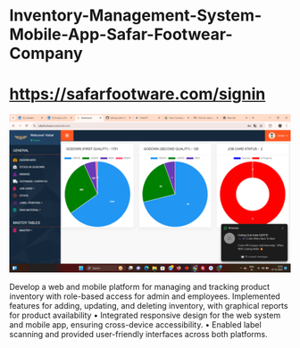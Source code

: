 # Inventory-Management-System-Mobile-App-Safar-Footwear-Company
# https://safarfootware.com/signin


![alt text](<Screenshot (481).png>)

Develop a web and mobile platform for managing and tracking product inventory with role-based access for admin and employees. Implemented features for adding, updating, and deleting inventory, with graphical reports for product availability
•	Integrated responsive design for the web system and mobile app, ensuring cross-device accessibility.
•	Enabled label scanning and provided user-friendly interfaces across both platforms.
